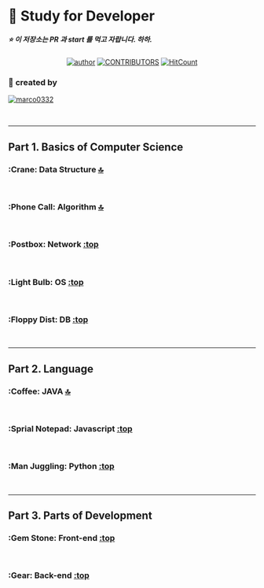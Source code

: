 ﻿<a id="top"></a>

:book: Study for Developer
===
##### :star: 이 저장소는 PR 과 start 를 먹고 자랍니다. 하하.
<div align=center>

[![author](https://img.shields.io/badge/author-jbee-ff69b4.svg?style=flat-square)](https://marco0332.github.io)
[![CONTRIBUTORS](https://img.shields.io/badge/contributors-45-green.svg?style=flat-square)](https://github.com/marco0332/Study_for_Developer/graphs/contributors)
[![HitCount](http://hits.dwyl.io/JaeYeopHan/Interview_Question_for_Beginner.svg)](http://hits.dwyl.io/marco0332/Study_for_Developer)

</div>

### :two_men_holding_hands: **created by**

[![marco0332](https://avatars2.githubusercontent.com/u/27988544?s=460&v=4)](https://github.com/marco0332)

<br/>

---

## Part 1. Basics of Computer Science
### :Crane: Data Structure [:top:](#top)

<br/>

### :Phone Call: Algorithm [:top:](#top)

<br/>

### :Postbox: Network [:top](#top)

<br/>

### :Light Bulb: OS [:top](#top)

<br/>

### :Floppy Dist: DB [:top](#top)

<br/>

---

## Part 2. Language
### :Coffee: JAVA [:top:](#top)

<br/>

### :Sprial Notepad: Javascript [:top](#top)

<br/>

### :Man Juggling: Python [:top](#top)

<br/>

---

## Part 3. Parts of Development
### :Gem Stone: Front-end [:top](#top)

<br/>

### :Gear: Back-end [:top](#top)

<br/>
